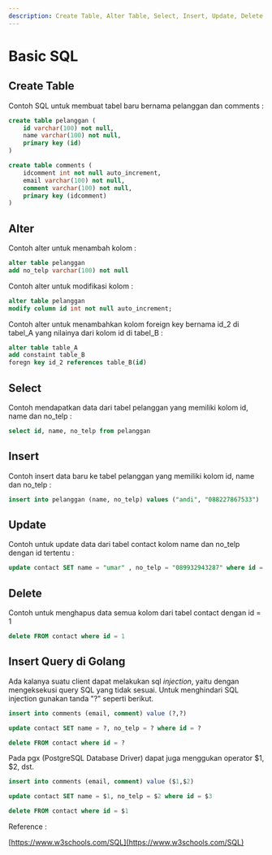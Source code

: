 ```yaml
---
description: Create Table, Alter Table, Select, Insert, Update, Delete dan SQL Injection
---
```


# Basic SQL

## Create Table

Contoh SQL untuk membuat tabel baru bernama pelanggan dan comments :

```sql
create table pelanggan (
	id varchar(100) not null,
	name varchar(100) not null,
	primary key (id)
)
```

```sql
create table comments (
	idcomment int not null auto_increment,
	email varchar(100) not null,
	comment varchar(100) not null,
	primary key (idcomment)
)
```

## Alter

Contoh alter untuk menambah kolom :

```sql
alter table pelanggan 
add no_telp varchar(100) not null
```

Contoh alter untuk modifikasi kolom :

```sql
alter table pelanggan 
modify column id int not null auto_increment;
```

Contoh alter untuk menambahkan kolom foreign key bernama id\_2 di tabel\_A yang nilainya dari kolom id di tabel\_B :

```sql
alter table table_A
add constaint table_B
foregn key id_2 references table_B(id)
```

## Select

Contoh mendapatkan data dari tabel pelanggan yang memiliki kolom id, name dan no\_telp :

```sql
select id, name, no_telp from pelanggan
```

## Insert

Contoh insert data baru ke tabel pelanggan yang memiliki kolom id, name dan no\_telp :

```sql
insert into pelanggan (name, no_telp) values ("andi", "088227867533")
```

## Update

Contoh untuk update data dari tabel contact kolom name dan no\_telp dengan id tertentu :

```sql
update contact SET name = "umar" , no_telp = "089932943287" where id = 1
```

## Delete

Contoh untuk menghapus data semua kolom dari tabel contact dengan id = 1

```sql
delete FROM contact where id = 1
```

## Insert Query di Golang

Ada kalanya suatu client dapat melakukan sql _injection_, yaitu dengan mengeksekusi query SQL yang tidak sesuai. Untuk menghindari SQL injection gunakan tanda "?" seperti berikut.

```sql
insert into comments (email, comment) value (?,?)
```

```sql
update contact SET name = ?, no_telp = ? where id = ?
```

```sql
delete FROM contact where id = ?
```

Pada pgx (PostgreSQL Database Driver) dapat juga menggukan operator $1, $2, dst.

```sql
insert into comments (email, comment) value ($1,$2)
```

```sql
update contact SET name = $1, no_telp = $2 where id = $3
```

```sql
delete FROM contact where id = $1
```

Reference :

[https://www.w3schools.com/SQL](https://www.w3schools.com/SQL)
